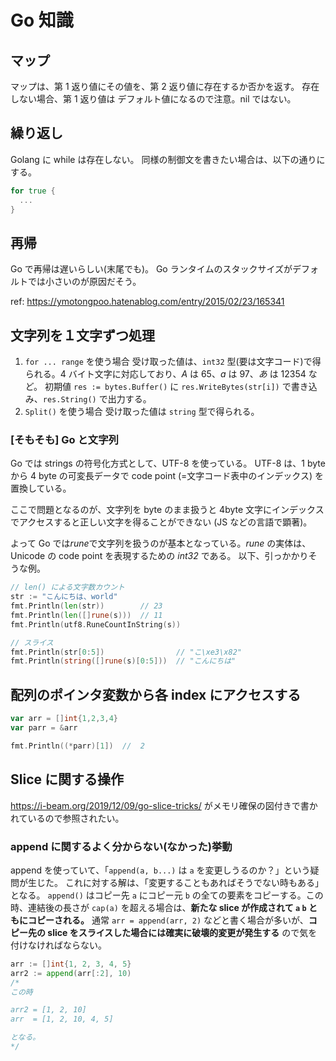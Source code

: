 # Go 知識

## マップ

マップは、第 1 返り値にその値を、第 2 返り値に存在するか否かを返す。
存在しない場合、第 1 返り値は デフォルト値になるので注意。nil ではない。

## 繰り返し

Golang に while は存在しない。
同様の制御文を書きたい場合は、以下の通りにする。

```go
for true {
  ...
}
```

## 再帰

Go で再帰は遅いらしい(末尾でも)。
Go ランタイムのスタックサイズがデフォルトでは小さいのが原因だそう。

ref: <https://ymotongpoo.hatenablog.com/entry/2015/02/23/165341>

## 文字列を１文字ずつ処理

1. `for ... range` を使う場合
   受け取った値は、`int32` 型(要は文字コード)で得られる。4 バイト文字に対応しており、_A_ は 65、_a_ は 97、_あ_ は 12354 など。
   初期値 `res := bytes.Buffer()` に `res.WriteBytes(str[i])` で書き込み、`res.String()` で出力する。
2. `Split()` を使う場合
   受け取った値は `string` 型で得られる。

### [そもそも] Go と文字列

Go では strings の符号化方式として、UTF-8 を使っている。
UTF-8 は、1 byte から 4 byte の可変長データで code point (=文字コード表中のインデックス) を置換している。

ここで問題となるのが、文字列を byte のまま扱うと 4byte 文字にインデックスでアクセスすると正しい文字を得ることができない (JS などの言語で顕著)。

よって Go では*rune*で文字列を扱うのが基本となっている。_rune_ の実体は、 Unicode の code point を表現するための _int32_ である。
以下、引っかかりそうな例。

```go
// len() による文字数カウント
str := "こんにちは、world"
fmt.Println(len(str))        // 23
fmt.Println(len([]rune(s)))  // 11
fmt.Println(utf8.RuneCountInString(s))

// スライス
fmt.Println(str[0:5])                // "こ\xe3\x82"
fmt.Println(string([]rune(s)[0:5]))  // "こんにちは"
```

## 配列のポインタ変数から各 index にアクセスする

```Go
var arr = []int{1,2,3,4}
var parr = &arr

fmt.Println((*parr)[1])  //  2
```

## Slice に関する操作

<https://i-beam.org/2019/12/09/go-slice-tricks/> がメモリ確保の図付きで書かれているので参照されたい。

### append に関するよく分からない(なかった)挙動

append を使っていて、「`append(a, b...)` は `a` を変更しうるのか？」という疑問が生じた。
これに対する解は、「変更することもあればそうでない時もある」となる。
`append()` はコピー先 `a` にコピー元 `b` の全ての要素をコピーする。この時、連結後の長さが `cap(a)` を超える場合は、**新たな slice が作成されて `a` `b` ともにコピーされる。**
通常 `arr = append(arr, 2)` などと書く場合が多いが、**コピー先の slice をスライスした場合には確実に破壊的変更が発生する** ので気を付けなければならない。

```Go
arr := []int{1, 2, 3, 4, 5}
arr2 := append(arr[:2], 10)
/*
この時

arr2 = [1, 2, 10]
arr  = [1, 2, 10, 4, 5]

となる。
*/
```
